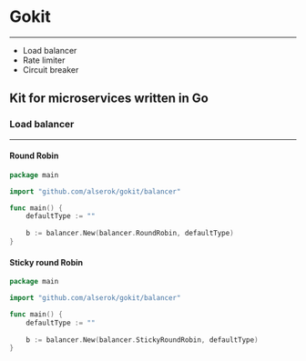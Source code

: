 # Gokit

---
* Load balancer
* Rate limiter
* Circuit breaker

## Kit for microservices written in Go

### Load balancer

---

#### Round Robin
```go
package main

import "github.com/alserok/gokit/balancer"

func main() {
	defaultType := ""
	
	b := balancer.New(balancer.RoundRobin, defaultType)
}
```

#### Sticky round Robin
```go
package main

import "github.com/alserok/gokit/balancer"

func main() {
	defaultType := ""
	
	b := balancer.New(balancer.StickyRoundRobin, defaultType)
}
```